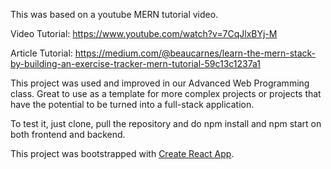 This was based on a youtube MERN tutorial video.

Video Tutorial: https://www.youtube.com/watch?v=7CqJlxBYj-M

Article Tutorial: https://medium.com/@beaucarnes/learn-the-mern-stack-by-building-an-exercise-tracker-mern-tutorial-59c13c1237a1

This project was used and improved in our Advanced Web Programming class. Great to use as a template for more complex projects or projects that have the potential to be turned into a full-stack application.

To test it, just clone, pull the repository and do npm install and npm start on both frontend and backend.

This project was bootstrapped with [Create React App](https://github.com/facebook/create-react-app).
